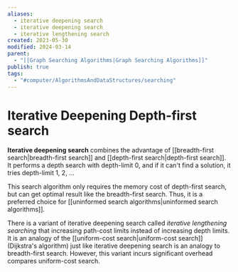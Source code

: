 ```yaml
---
aliases:
  - iterative deepening search
  - iterative deepening search
  - iterative lengthening search
created: 2023-05-30
modified: 2024-03-14
parent:
  - "[[Graph Searching Algorithms|Graph Searching Algorithms]]"
publish: true
tags:
  - "#computer/AlgorithmsAndDataStructures/searching"
---
```


# Iterative Deepening Depth-first search
**Iterative deepening search** combines the advantage of [[breadth-first search|breadth-first search]] and [[depth-first search|depth-first search]]. It performs a depth search with depth-limit 0, and if it can't find a solution, it tries depth-limit 1, 2, ...

This search algorithm only requires the memory cost of depth-first search, but can get optimal result like the breadth-first search. Thus, it is a preferred choice for [[uninformed search algorithms|uninformed search algorithms]].

There is a variant of iterative deepening search called *iterative lengthening searching* that increasing path-cost limits instead of increasing depth limits.
It is an analogy of the [[uniform-cost search|uniform-cost search]] (Dijkstra's algorithm) just like iterative deepening search is an analogy to breadth-first search.
However, this variant incurs significant overhead compares uniform-cost search.